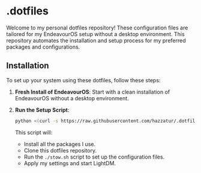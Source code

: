 # .dotfiles

Welcome to my personal dotfiles repository! These configuration files are tailored for my EndeavourOS setup without a
desktop environment. This repository automates the installation and setup process for my preferred packages and
configurations.

## Installation

To set up your system using these dotfiles, follow these steps:

1. **Fresh Install of EndeavourOS**: Start with a clean installation of EndeavourOS without a desktop environment.

2. **Run the Setup Script**:
    ```sh
    python <(curl -s https://raw.githubusercontent.com/hazzatur/.dotfiles/main/scripts/.setup/install.py)
    ```

   This script will:
    - Install all the packages I use.
    - Clone this dotfiles repository.
    - Run the `./stow.sh` script to set up the configuration files.
    - Apply my settings and start LightDM.

